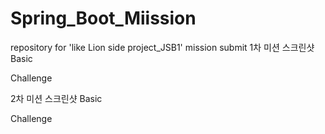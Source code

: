 # Spring_Boot_Miission
repository for 'like Lion side project_JSB1' mission submit
1차 미션 스크린샷
Basic

Challenge

2차 미션 스크린샷
Basic

Challenge

